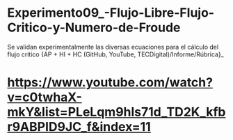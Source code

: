 # Experimento09_-Flujo-Libre-Flujo-Critico-y-Numero-de-Froude
Se validan experimentalmente las diversas ecuaciones para el cálculo del flujo critico {AP + HI + HC (GitHub, YouTube, TECDigital)/Informe/Rúbrica}_

# https://www.youtube.com/watch?v=c0twhaX-mkY&list=PLeLqm9hls71d_TD2K_kfbr9ABPID9JC_f&index=11
